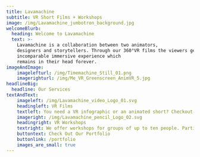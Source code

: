 ```yaml
---
title: Lavamachine
subtitle: VR Short Films + Workshops
image: /img/Lavamachine_jumbotron_background.jpg
welcomeBlurb:
  heading: Welcome to Lavamachine
  text: >-
    Lavamachine is a collaboration between two animators, 
    designers and storytellers. Through our 360°VR films the viewers get an 
    incomparable immersive experience which 
    remains in their head forever.
imageAndImage:
    imagelefturl: /img/Timemachine_Still_01.png
    imagerighturl: /img/Me_VR_Greenscreen_AnimVR_5.jpg
headlineBig:
  headline: Our Services
textAndText:
    imageleft: /img/Lavamachine_video_Logo_01.svg
    headingleft: VR Films
    textleft: You need a VR infographic or an animated short? Checkout our portfolio.
    imageright: /img/Lavamachine_pencil_Logo_02.svg
    headingright: VR Workshops
    textright: We offer workshops for groups of up to ten people. Participants learn to use Rift and different VR painting tools. The standard length is four hours.
    buttontext: Check Out Our Portfolio
    buttonlink: /portfolio
    images_are_small: true
---
```


